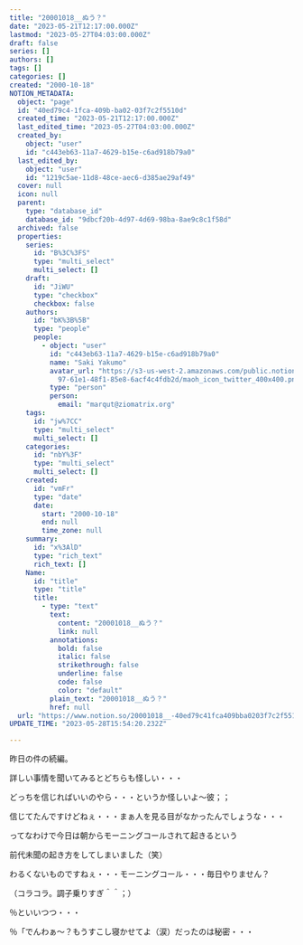 ```yaml
---
title: "20001018__ぬう？"
date: "2023-05-21T12:17:00.000Z"
lastmod: "2023-05-27T04:03:00.000Z"
draft: false
series: []
authors: []
tags: []
categories: []
created: "2000-10-18"
NOTION_METADATA:
  object: "page"
  id: "40ed79c4-1fca-409b-ba02-03f7c2f5510d"
  created_time: "2023-05-21T12:17:00.000Z"
  last_edited_time: "2023-05-27T04:03:00.000Z"
  created_by:
    object: "user"
    id: "c443eb63-11a7-4629-b15e-c6ad918b79a0"
  last_edited_by:
    object: "user"
    id: "1219c5ae-11d8-48ce-aec6-d385ae29af49"
  cover: null
  icon: null
  parent:
    type: "database_id"
    database_id: "9dbcf20b-4d97-4d69-98ba-8ae9c8c1f58d"
  archived: false
  properties:
    series:
      id: "B%3C%3FS"
      type: "multi_select"
      multi_select: []
    draft:
      id: "JiWU"
      type: "checkbox"
      checkbox: false
    authors:
      id: "bK%3B%5B"
      type: "people"
      people:
        - object: "user"
          id: "c443eb63-11a7-4629-b15e-c6ad918b79a0"
          name: "Saki Yakumo"
          avatar_url: "https://s3-us-west-2.amazonaws.com/public.notion-static.com/3ad1c4\
            97-61e1-48f1-85e8-6acf4c4fdb2d/maoh_icon_twitter_400x400.png"
          type: "person"
          person:
            email: "marqut@ziomatrix.org"
    tags:
      id: "jw%7CC"
      type: "multi_select"
      multi_select: []
    categories:
      id: "nbY%3F"
      type: "multi_select"
      multi_select: []
    created:
      id: "vmFr"
      type: "date"
      date:
        start: "2000-10-18"
        end: null
        time_zone: null
    summary:
      id: "x%3AlD"
      type: "rich_text"
      rich_text: []
    Name:
      id: "title"
      type: "title"
      title:
        - type: "text"
          text:
            content: "20001018__ぬう？"
            link: null
          annotations:
            bold: false
            italic: false
            strikethrough: false
            underline: false
            code: false
            color: "default"
          plain_text: "20001018__ぬう？"
          href: null
  url: "https://www.notion.so/20001018__-40ed79c41fca409bba0203f7c2f5510d"
UPDATE_TIME: "2023-05-28T15:54:20.232Z"

---
```

<link rel="stylesheet" href="https://cdn.jsdelivr.net/npm/katex@0.16.2/dist/katex.min.css" integrity="sha384-bYdxxUwYipFNohQlHt0bjN/LCpueqWz13HufFEV1SUatKs1cm4L6fFgCi1jT643X" crossorigin="anonymous">


昨日の件の続編。


詳しい事情を聞いてみるとどちらも怪しい・・・


どっちを信じればいいのやら・・・というか怪しいよ～彼；；


信じてたんですけどねぇ・・・まぁ人を見る目がなかったんでしょうな・・・


ってなわけで今日は朝からモーニングコールされて起きるという


前代未聞の起き方をしてしまいました（笑）


わるくないものですねぇ・・・モーニングコール・・・毎日やりません？


（コラコラ。調子乗りすぎ＾＾；）


％といいつつ・・・


％「でんわぁ～？もうすこし寝かせてよ（涙）だったのは秘密・・・


